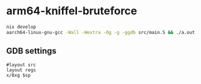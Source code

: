 # arm64-kniffel-bruteforce

```bash
nix develop
aarch64-linux-gnu-gcc -Wall -Wextra -Og -g -ggdb src/main.S && ./a.out ; echo $?
```

## GDB settings

```
#layout src
layout regs
x/8xg $sp
```